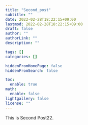 ```yaml
---
title: "Second_post"
subtitle: ""
date: 2022-02-28T18:22:15+09:00
lastmod: 2022-02-28T18:22:15+09:00
draft: false
author: ""
authorLink: ""
description: ""

tags: []
categories: []

hiddenFromHomePage: false
hiddenFromSearch: false

toc:
  enable: true
math:
  enable: false
lightgallery: false
license: ""
---
```

This is Second Post22.
<!--more-->
